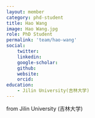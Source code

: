 ```yaml
---
layout: member
category: phd-student
title: Hao Wang
image: Hao Wang.jpg
role: PhD Student
permalink: 'team/hao-wang'
social:
    twitter: 
    linkedin:
    google-scholar:
    github: 
    website:
    orcid:
education:
    - Jilin University(吉林大学)
---
```


from Jilin University
(吉林大学)
